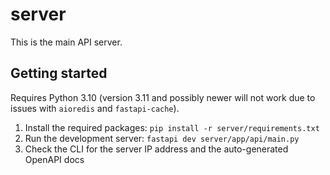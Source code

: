 # server

This is the main API server.

## Getting started

Requires Python 3.10 (version 3.11 and possibly newer will not work due to issues with `aioredis` and `fastapi-cache`).

1) Install the required packages: `pip install -r server/requirements.txt`
2) Run the development server: `fastapi dev server/app/api/main.py`
3) Check the CLI for the server IP address and the auto-generated OpenAPI docs